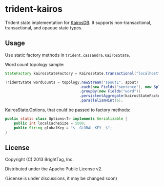 # trident-kairos

Trident state implementation for [KairosDB](https://code.google.com/p/kairosdb/). It supports non-transactional, transactional, and opaque state types.

## Usage

Use static factory methods in `trident.cassandra.KairosState`.

Word count topology sample:

```java
StateFactory kairosStateFactory = KairosState.transactional("localhost");

TridentState wordCounts = topology.newStream("spout1", spout)
                                  .each(new Fields("sentence"), new Split(), new Fields("word"))
                                  .groupBy(new Fields("word"))
                                  .persistentAggregate(kairosStateFactory, new Count(), new Fields("count"))
                                  .parallelismHint(6);
```

KairosState.Options, that could be passed to factory methods:

```java
public static class Options<T> implements Serializable {
    public int localCacheSize = 5000;
    public String globalKey = "$__GLOBAL_KEY__$";
}
```

## License

Copyright (C) 2013 BrightTag, Inc.

Distributed under the Apache Public License v2.

(License is under discussions, it may be changed soon)
